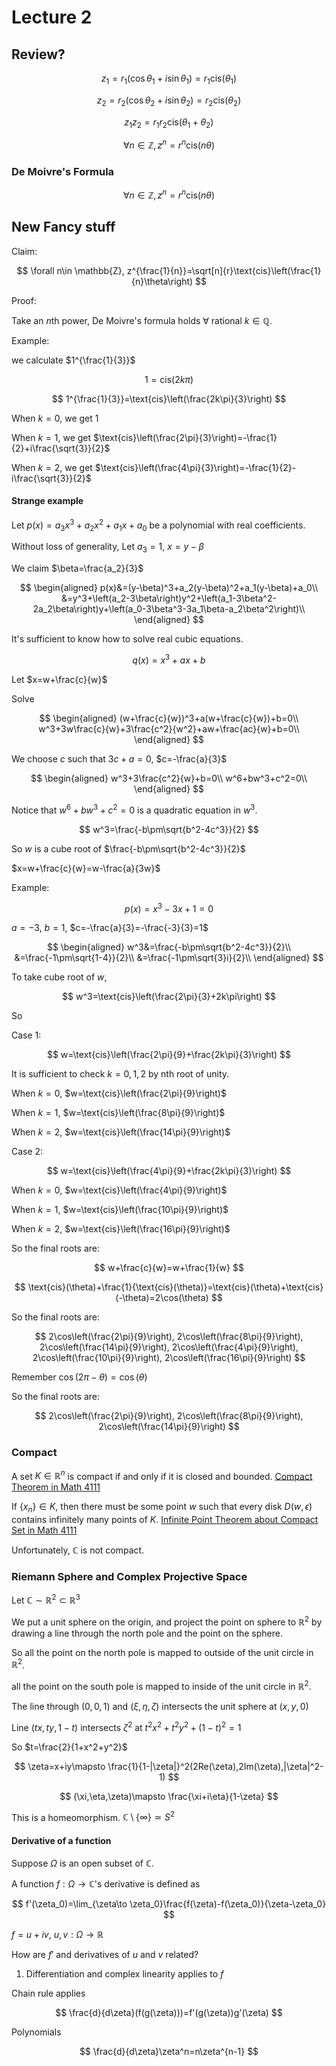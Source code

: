 # Lecture 2

## Review?

$$
z_1=r_1(\cos\theta_1+i\sin\theta_1)=r_1\text{cis}(\theta_1)
$$

$$
z_2=r_2(\cos\theta_2+i\sin\theta_2)=r_2\text{cis}(\theta_2)
$$

$$
z_1z_2=r_1r_2\text{cis}(\theta_1+\theta_2)
$$

$$
\forall n\in \mathbb{Z}, z^n=r^n\text{cis}(n\theta)
$$

### De Moivre's Formula

$$
\forall n\in \mathbb{Z}, z^n=r^n\text{cis}(n\theta)
$$

## New Fancy stuff

Claim:

$$
\forall n\in \mathbb{Z}, z^{\frac{1}{n}}=\sqrt[n]{r}\text{cis}\left(\frac{1}{n}\theta\right)
$$

Proof:

Take an $n$th power, De Moivre's formula holds $\forall$ rational $k\in \mathbb{Q}$.

Example:

we calculate $1^{\frac{1}{3}}$

$$
1=\text{cis}\left(2k\pi\right)
$$

$$
1^{\frac{1}{3}}=\text{cis}\left(\frac{2k\pi}{3}\right)
$$

When $k=0$, we get $1$

When $k=1$, we get $\text{cis}\left(\frac{2\pi}{3}\right)=-\frac{1}{2}+i\frac{\sqrt{3}}{2}$

When $k=2$, we get $\text{cis}\left(\frac{4\pi}{3}\right)=-\frac{1}{2}-i\frac{\sqrt{3}}{2}$

#### Strange example

Let $p(x)=a_3x^3+a_2x^2+a_1x+a_0$ be a polynomial with real coefficients.

Without loss of generality, Let $a_3=1$, $x=y-\beta$

We claim $\beta=\frac{a_2}{3}$

$$
\begin{aligned}
p(x)&=(y-\beta)^3+a_2(y-\beta)^2+a_1(y-\beta)+a_0\\
&=y^3+\left(a_2-3\beta\right)y^2+\left(a_1-3\beta^2-2a_2\beta\right)y+\left(a_0-3\beta^3-3a_1\beta-a_2\beta^2\right)\\
\end{aligned}
$$

It's sufficient to know how to solve real cubic equations.

$$
q(x)=x^3+ax+b
$$

Let $x=w+\frac{c}{w}$

Solve

$$
\begin{aligned}
(w+\frac{c}{w})^3+a(w+\frac{c}{w})+b=0\\
w^3+3w\frac{c}{w}+3\frac{c^2}{w^2}+aw+\frac{ac}{w}+b=0\\
\end{aligned}
$$

We choose $c$ such that $3c+a=0$, $c=-\frac{a}{3}$

$$
\begin{aligned}
w^3+3\frac{c^2}{w}+b=0\\
w^6+bw^3+c^2=0\\
\end{aligned}
$$

Notice that $w^6+bw^3+c^2=0$ is a quadratic equation in $w^3$.

$$
w^3=\frac{-b\pm\sqrt{b^2-4c^3}}{2}
$$

So $w$ is a cube root of $\frac{-b\pm\sqrt{b^2-4c^3}}{2}$

$x=w+\frac{c}{w}=w-\frac{a}{3w}$

Example:

$$
p(x)=x^3-3x+1=0
$$

$a=-3$, $b=1$, $c=-\frac{a}{3}=-\frac{-3}{3}=1$

$$
\begin{aligned}
w^3&=\frac{-b\pm\sqrt{b^2-4c^3}}{2}\\
&=\frac{-1\pm\sqrt{1-4}}{2}\\
&=\frac{-1\pm\sqrt{3}i}{2}\\
\end{aligned}
$$

To take cube root of $w$,

$$
w^3=\text{cis}\left(\frac{2\pi}{3}+2k\pi\right)
$$

So

Case 1:

$$
w=\text{cis}\left(\frac{2\pi}{9}+\frac{2k\pi}{3}\right)
$$

It is sufficient to check $k=0,1,2$ by nth root of unity.

When $k=0$, $w=\text{cis}\left(\frac{2\pi}{9}\right)$

When $k=1$, $w=\text{cis}\left(\frac{8\pi}{9}\right)$

When $k=2$, $w=\text{cis}\left(\frac{14\pi}{9}\right)$

Case 2:

$$
w=\text{cis}\left(\frac{4\pi}{9}+\frac{2k\pi}{3}\right)
$$

When $k=0$, $w=\text{cis}\left(\frac{4\pi}{9}\right)$

When $k=1$, $w=\text{cis}\left(\frac{10\pi}{9}\right)$

When $k=2$, $w=\text{cis}\left(\frac{16\pi}{9}\right)$

So the final roots are:

$$
w+\frac{c}{w}=w+\frac{1}{w}
$$

$$
\text{cis}(\theta)+\frac{1}{\text{cis}(\theta)}=\text{cis}(\theta)+\text{cis}(-\theta)=2\cos(\theta)
$$

So the final roots are:

$$
2\cos\left(\frac{2\pi}{9}\right), 2\cos\left(\frac{8\pi}{9}\right), 2\cos\left(\frac{14\pi}{9}\right), 2\cos\left(\frac{4\pi}{9}\right), 2\cos\left(\frac{10\pi}{9}\right), 2\cos\left(\frac{16\pi}{9}\right)
$$

Remember $\cos(2\pi-\theta)=\cos(\theta)$

So the final roots are:

$$
2\cos\left(\frac{2\pi}{9}\right), 2\cos\left(\frac{8\pi}{9}\right), 2\cos\left(\frac{14\pi}{9}\right)
$$

### Compact

A set $K\in \mathbb{R}^n$ is compact if and only if it is closed and bounded. [Compact Theorem in Math 4111](https://notenextra.trance-0.com/Math4111/Math4111_L12#theorem-241)

If $\{x_n\}\in K$, then there must be some point $w$ such that every disk $D(w,\epsilon)$ contains infinitely many points of $K$. [Infinite Point Theorem about Compact Set in Math 4111](https://notenextra.trance-0.com/Math4111/Math4111_L11#theorem-237)

Unfortunately, $\mathbb{C}$ is not compact.

### Riemann Sphere and Complex Projective Space

Let $\mathbb{C}\sim \mathbb{R}^2\subset \mathbb{R}^3$

We put a unit sphere on the origin, and project the point on sphere to $\mathbb{R}^2$ by drawing a line through the north pole and the point on the sphere.

So all the point on the north pole is mapped to outside of the unit circle in $\mathbb{R}^2$.

all the point on the south pole is mapped to inside of the unit circle in $\mathbb{R}^2$.

The line through $(0,0,1)$ and $(\xi,\eta,\zeta)$ intersects the unit sphere at $(x,y,0)$

Line $(tx,ty,1-t)$ intersects $\zeta^2$ at $t^2x^2+t^2y^2+(1-t)^2=1$

So $t=\frac{2}{1+x^2+y^2}$

$$
\zeta=x+iy\mapsto \frac{1}{1-|\zeta|}^2(2Re(\zeta),2Im(\zeta),|\zeta|^2-1)
$$

$$
(\xi,\eta,\zeta)\mapsto \frac{\xi+i\eta}{1-\zeta}
$$

This is a homeomorphism. $\mathbb{C}\setminus\{\infty\}\simeq S^2$

#### Derivative of a function

Suppose $\Omega$ is an open subset of $\mathbb{C}$.

A function $f:\Omega\to \mathbb{C}$'s derivative is defined as

$$
f'(\zeta_0)=\lim_{\zeta\to \zeta_0}\frac{f(\zeta)-f(\zeta_0)}{\zeta-\zeta_0}
$$

$f=u+iv$, $u,v:\Omega\to \mathbb{R}$

How are $f'$ and derivatives of $u$ and $v$ related?

1. Differentiation and complex linearity applies to $f$

Chain rule applies

$$
\frac{d}{d\zeta}(f(g(\zeta)))=f'(g(\zeta))g'(\zeta)
$$

Polynomials

$$
\frac{d}{d\zeta}\zeta^n=n\zeta^{n-1}
$$
